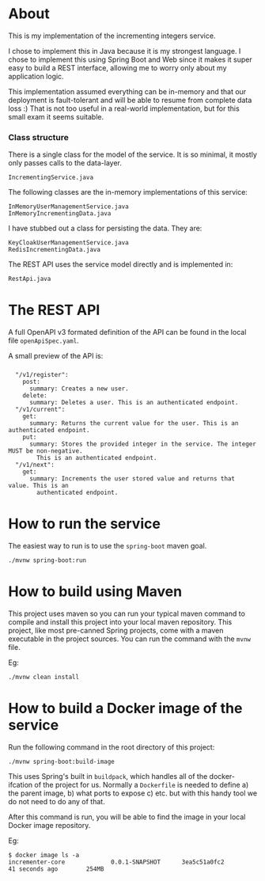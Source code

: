 # About
This is my implementation of the incrementing integers service.

I chose to implement this in Java because it is my strongest language.
I chose to implement this using Spring Boot and Web since it makes it super easy to build a REST interface, allowing me to worry only about my application logic. 

This implementation assumed everything can be in-memory and that our deployment is fault-tolerant and will be able to resume from complete data loss :) That is not too useful in a real-world implementation, but for this small exam it seems suitable.

### Class structure

There is a single class for the model of the service. It is so minimal, it mostly only passes calls to the data-layer.
```
IncrementingService.java
```

The following classes are the in-memory implementations of this service:
```
InMemoryUserManagementService.java
InMemoryIncrementingData.java
``` 

I have stubbed out a class for persisting the data. They are:
```
KeyCloakUserManagementService.java
RedisIncrementingData.java
```

The REST API uses the service model directly and is implemented in:
```
RestApi.java
```

# The REST API
A full OpenAPI v3 formated definition of the API can be found in the local file `openApiSpec.yaml`. 

A small preview of the API is:

### 
```
  "/v1/register":
    post:
      summary: Creates a new user.
    delete:
      summary: Deletes a user. This is an authenticated endpoint.
  "/v1/current":
    get:
      summary: Returns the current value for the user. This is an authenticated endpoint.
    put:
      summary: Stores the provided integer in the service. The integer MUST be non-negative.
        This is an authenticated endpoint.
  "/v1/next":
    get:
      summary: Increments the user stored value and returns that value. This is an
        authenticated endpoint.
```

# How to run the service
The easiest way to run is to use the `spring-boot` maven goal.
```
./mvnw spring-boot:run
```


# How to build using Maven
This project uses maven so you can run your typical maven command to compile and install this project into your local maven repository. This project, like most pre-canned Spring projects, come with a maven executable in the project sources. You can run the command with the `mvnw` file.

Eg:
```
./mvnw clean install
```


# How to build a Docker image of the service
Run the following command in the root directory of this project:
```
./mvnw spring-boot:build-image
```
This uses Spring's built in `buildpack`, which handles all of the docker-ifcation of the project for us. Normally a `Dockerfile` is needed to define a) the parent image, b) what ports to expose c) etc. but with this handy tool we do not need to do any of that.

After this command is run, you will be able to find the image in your local Docker image repository.

Eg:
```
$ docker image ls -a
incrementer-core             0.0.1-SNAPSHOT      3ea5c51a0fc2        41 seconds ago        254MB
``` 
